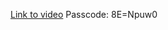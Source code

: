 
[Link to video](https://ucsd.zoom.us/rec/share/a0qCAr26XCgI6bZqRb_p5tggszHbqJ4Ee_TIOd9FDVjPUJiTnbtRdHVt74kIi4kq.JpunQR-zWu3t73nN?startTime=1744094423000)
Passcode: 8E=Npuw0